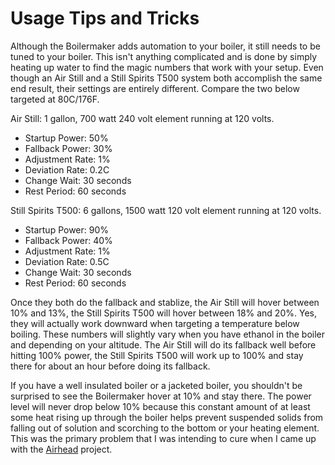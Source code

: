 # Usage Tips and Tricks

Although the Boilermaker adds automation to your boiler, it still needs to be tuned to your boiler. This isn't anything complicated and is done by simply heating up water to find the magic numbers that work with your setup. Even though an Air Still and a Still Spirits T500 system both accomplish the same end result, their settings are entirely different. Compare the two below targeted at 80C/176F.

Air Still: 1 gallon, 700 watt 240 volt element running at 120 volts.
- Startup Power: 50%
- Fallback Power: 30%
- Adjustment Rate: 1%
- Deviation Rate: 0.2C
- Change Wait: 30 seconds
- Rest Period: 60 seconds

Still Spirits T500: 6 gallons, 1500 watt 120 volt element running at 120 volts.
- Startup Power: 90%
- Fallback Power: 40%
- Adjustment Rate: 1%
- Deviation Rate: 0.5C
- Change Wait: 30 seconds
- Rest Period: 60 seconds

Once they both do the fallback and stablize, the Air Still will hover between 10% and 13%, the Still Spirits T500 will hover between 18% and 20%. Yes, they will actually work downward when targeting a temperature below boiling. These numbers will slightly vary when you have ethanol in the boiler and depending on your altitude. The Air Still will do its fallback well before hitting 100% power, the Still Spirits T500 will work up to 100% and stay there for about an hour before doing its fallback.

If you have a well insulated boiler or a jacketed boiler, you shouldn't be surprised to see the Boilermaker hover at 10% and stay there. The power level will never drop below 10% because this constant amount of at least some heat rising up through the boiler helps prevent suspended solids from falling out of solution and scorching to the bottom or your heating element. This was the primary problem that I was intending to cure when I came up with the [Airhead](https://github.com/larry-athey/airhead) project.
